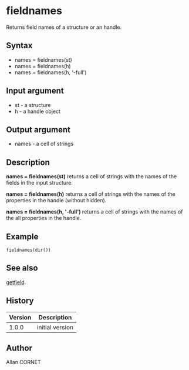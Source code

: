 

# fieldnames

Returns field names of a structure or an handle.

## Syntax

- names = fieldnames(st)
- names = fieldnames(h)
- names = fieldnames(h, '-full')

## Input argument

 - st - a structure
 - h - a handle object

## Output argument

 - names - a cell of strings

## Description


  <p><b>names = fieldnames(st)</b> returns a cell of strings with the names of the fields in the input structure.</p>
  <p><b>names = fieldnames(h)</b> returns a cell of strings with the names of the properties in the handle (without hidden).</p>
  <p><b>names = fieldnames(h, '-full')</b> returns a cell of strings with the names of the all properties in the handle.</p>


## Example

```Nelson
fieldnames(dir())
```

## See also

[getfield](getfield.md).
## History

|Version|Description|
|------|------|
|1.0.0|initial version|


## Author

Allan CORNET



